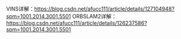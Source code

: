VINS详解：https://blog.csdn.net/afucc111/article/details/127104948?spm=1001.2014.3001.5501
ORBSLAM2详解：https://blog.csdn.net/afucc111/article/details/126237586?spm=1001.2014.3001.5501
